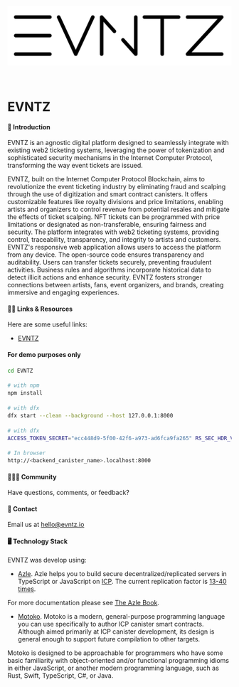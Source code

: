 <div align="center" style="display:flex;flex-direction:column;">
  <a href="https://www.evntz.io/">
    <img src="logo/evntz_logo.png" width="100%" alt="EVNTZ" role="presentation"/>
  </a>

  <br />
  <br />
</div>

# EVNTZ

#### 🚀 Introduction

EVNTZ is an agnostic digital platform designed to seamlessly integrate with existing web2 ticketing systems, leveraging the power of tokenization and sophisticated security mechanisms in the Internet Computer Protocol, transforming the way event tickets are issued.

EVNTZ, built on the Internet Computer Protocol Blockchain, aims to revolutionize the event ticketing industry by eliminating fraud and scalping through the use of digitization and smart contract canisters. It offers customizable features like royalty divisions and price limitations, enabling artists and organizers to control revenue from potential resales and mitigate the effects of ticket scalping. NFT tickets can be programmed with price limitations or designated as non-transferable, ensuring fairness and security. The platform integrates with web2 ticketing systems, providing control, traceability, transparency, and integrity to artists and customers. EVNTZ's responsive web application allows users to access the platform from any device. The open-source code ensures transparency and auditability. Users can transfer tickets securely, preventing fraudulent activities. Business rules and algorithms incorporate historical data to detect illicit actions and enhance security. EVNTZ fosters stronger connections between artists, fans, event organizers, and brands, creating immersive and engaging experiences.

#### 💁‍♂️️ Links & Resources
Here are some useful links:
-   [EVNTZ](https://www.evntz.io/)

#### For demo purposes only
```bash
cd EVNTZ

# with npm
npm install

# with dfx
dfx start --clean --background --host 127.0.0.1:8000

# with dfx
ACCESS_TOKEN_SECRET="ecc448d9-5f00-42f6-a973-ad6fca9fa265" RS_SEC_HDR_VENDOR_ID="ab38a423-9af0-4811-a5b4-482114fd918d" RS_SEC_HDR_VENDOR_PASSWORD="79*jA27i76q5P5E8e?Lz0x)f1vUw5*5hyv~Fu96b#--MZB>;~48p<E3L9L.9S-~GfO>i~#" dfx deploy

# In browser
http://<backend_canister_name>.localhost:8000
```

#### 🧑‍🤝‍🧑 Community
Have questions, comments, or feedback?

#### 💬 Contact
Email us at hello@evntz.io

#### 🖥️ Technology Stack
EVNTZ was develop using:
- [Azle](https://github.com/demergent-labs/azle).
Azle helps you to build secure decentralized/replicated servers in TypeScript or JavaScript on [ICP](https://internetcomputer.org/). The current replication factor is [13-40 times](https://dashboard.internetcomputer.org/subnets).

For more documentation please see [The Azle Book](https://demergent-labs.github.io/azle/).

- [Motoko](https://internetcomputer.org/docs/current/motoko/main/getting-started/motoko-introduction).
Motoko is a modern, general-purpose programming language you can use specifically to author ICP canister smart contracts. Although aimed primarily at ICP canister development, its design is general enough to support future compilation to other targets.

Motoko is designed to be approachable for programmers who have some basic familiarity with object-oriented and/or functional programming idioms in either JavaScript, or another modern programming language, such as Rust, Swift, TypeScript, C#, or Java.
